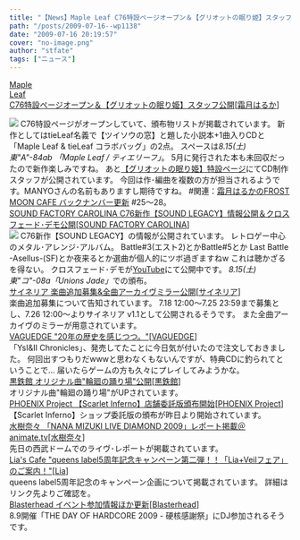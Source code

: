 ```yaml
---
title: "【News】Maple Leaf C76特設ページオープン＆【グリオットの眠り姫】スタッフ公開"
path: "/posts/2009-07-16--wp1138"
date: "2009-07-16 20:19:57"
cover: "no-image.png"
author: "stfate"
tags: ["ニュース"]
---
```


<style type="text/css">
<!--
p {white-space: pre-wrap};
-->
</style>

<a class="topics" href="http://shimotsukin.com/" target="_blank">Maple Leaf C76特設ページオープン＆【グリオットの眠り姫】スタッフ公開</a><span class="junre">[<a href="http://shimotsukin.com/" target="_blank">霜月はるか</a>]</span>
<div class="news"><a href="http://tieleaf.net/event/c76.html" target="_blank"><img src="http://stfate.net/img/c76banner.png" class="image" /></a>
C76特設ページがオープンしていて、頒布物リストが掲載されています。
新作としてはtieLeaf名義で【ツイソウの窓】と題した小説本+1曲入りCDと「Maple Leaf & tieLeaf コラボバッグ」の2点。
スペースは<em>8.15(土) 東"A"-84ab 「Maple Leaf / ティエリーフ」</em>。
5月に発行された本も未回収だったので新作楽しみですね。
あと<a href="http://www.team-e.co.jp/sp/griotte/index.html" target="_blank">【グリオットの眠り姫】特設ページ</a>にてCD制作スタッフが公開されています。
今回は作･編曲を複数の方が担当されるようです。MANYOさんの名前もありますし期待ですね。
#関連：<a href="http://www.timerocket.co.jp/fmc/" target="_blank">霜月はるかのFROST MOON CAFE バックナンバー更新</a>
#25～28。</div>
<a class="topics" href="http://carolina.web.infoseek.co.jp/" target="_blank">SOUND FACTORY CAROLINA C76新作【SOUND LEGACY】情報公開＆クロスフェード･デモ公開</a><span class="junre">[<a href="http://carolina.web.infoseek.co.jp/" target="_blank">SOUND FACTORY CAROLINA</a>]</span>
<div class="news"><a href="http://carolina.web.infoseek.co.jp/slinfo.html" target="_blank"><img src="http://stfate.net/img/sl_bn1.jpg" class="image" /></a>
C76新作【SOUND LEGACY】の情報が公開されています。
レトロゲー中心のメタル･アレンジ･アルバム。
Battle#3(エスト2)とかBattle#5とか Last Battle -Asellus-(SF)とか夜来るとか選曲が個人的にツボ過ぎますねw
これは聴かざるを得ない。
クロスフェード･デモが<a href="http://www.youtube.com/watch?v=3NIbymtQQIE" target="_blank">YouTube</a>にて公開中です。
<em>8.15(土) 東"コ"-08a「Unions Jade」</em>での頒布。</div>
<a class="topics" href="http://cineraria-tfs.net/" target="_blank">サイネリア 楽曲追加募集&全曲アーカイヴミラー公開</a><span class="junre">[<a href="http://cineraria-tfs.net/" target="_blank">サイネリア</a>]</span>
<div class="news">楽曲追加募集について告知されています。
7.18 12:00～7.25 23:59まで募集とし、7.26 12:00～よりサイネリア v1.1として公開されるそうです。
また全曲アーカイヴのミラーが用意されています。</div>
<a class="topics" href="http://d.hatena.ne.jp/hull1522/" target="_blank">VAGUEDGE "20年の歴史を感じつつ。"</a><span class="junre">[<a href="http://hull.s53.xrea.com/" target="_blank">VAGUEDGE</a>]</span>
<div class="news">「YsⅠ&Ⅱ Chronicles」、発売してたことに今日気が付いたので注文しておきました。
何回出すつもりだwwwと思わなくもないんですが、特典CDに釣られてということで…
届いたらゲームの方も久々にプレイしてみようかな。</div>
<a class="topics" href="http://kurogane-u.s341.xrea.com/" target="_blank">黒鉄館 オリジナル曲"輪廻の踊り場"公開</a><span class="junre">[<a href="http://kurogane-u.s341.xrea.com/" target="_blank">黒鉄館</a>]</span>
<div class="news">オリジナル曲"輪廻の踊り場"がUPされています。</div>
<a class="topics" href="http://www.p-pr.info/" target="_blank">PHOENIX Project 【Scarlet Inferno】店舗委託版頒布開始</a><span class="junre">[<a href="http://www.p-pr.info/" target="_blank">PHOENIX Project</a>]</span>
<div class="news">【Scarlet Inferno】ショップ委託版の頒布が昨日より開始されています。</div>
<a class="topics" href="http://www.animate.tv/news/detail.php?id=atv090716a" target="_blank">水樹奈々 「NANA MIZUKI LIVE DIAMOND 2009」レポート掲載＠animate.tv</a><span class="junre">[<a href="http://www.mizukinana.jp/" target="_blank">水樹奈々</a>]</span>
<div class="news">先日の西武ドームでのライヴ･レポートが掲載されています。</div>
<a class="topics" href="http://blog.lias-cafe.com/" target="_blank">Lia's Cafe "queens label5周年記念キャンペーン第二弾！！「Lia+Veilフェア」のご案内！"</a><span class="junre">[<a href="http://www.lias-cafe.com/" target="_blank">Lia</a>]</span>
<div class="news">queens label5周年記念のキャンペーン企画について掲載されています。
詳細はリンク先よりご確認を。</div>
<a class="topics" href="http://www.blasterhead.com/" target="_blank">Blasterhead イベント参加情報ほか更新</a><span class="junre">[<a href="http://www.blasterhead.com/" target="_blank">Blasterhead</a>]</span>
<div class="news">8.9開催「THE DAY OF HARDCORE 2009 - 硬核感謝祭」にDJ参加されるそうです。</div>
